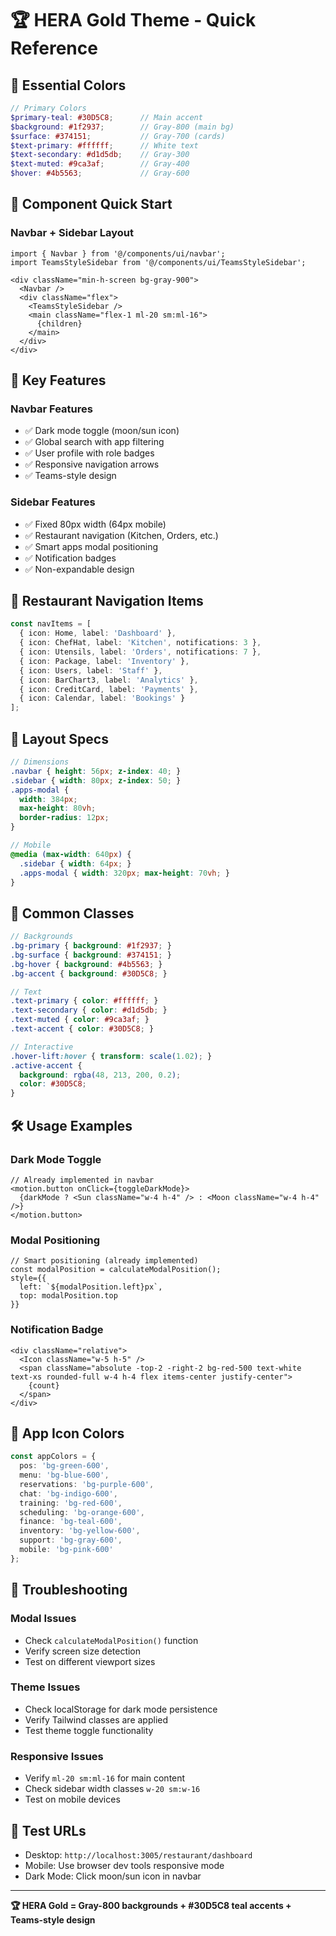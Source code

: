 # 🏆 HERA Gold Theme - Quick Reference

## 🎨 Essential Colors

```scss
// Primary Colors
$primary-teal: #30D5C8;      // Main accent
$background: #1f2937;        // Gray-800 (main bg)
$surface: #374151;           // Gray-700 (cards)
$text-primary: #ffffff;      // White text
$text-secondary: #d1d5db;    // Gray-300
$text-muted: #9ca3af;        // Gray-400
$hover: #4b5563;             // Gray-600
```

## 📱 Component Quick Start

### Navbar + Sidebar Layout
```tsx
import { Navbar } from '@/components/ui/navbar';
import TeamsStyleSidebar from '@/components/ui/TeamsStyleSidebar';

<div className="min-h-screen bg-gray-900">
  <Navbar />
  <div className="flex">
    <TeamsStyleSidebar />
    <main className="flex-1 ml-20 sm:ml-16">
      {children}
    </main>
  </div>
</div>
```

## 🚀 Key Features

### Navbar Features
- ✅ Dark mode toggle (moon/sun icon)
- ✅ Global search with app filtering
- ✅ User profile with role badges
- ✅ Responsive navigation arrows
- ✅ Teams-style design

### Sidebar Features
- ✅ Fixed 80px width (64px mobile)
- ✅ Restaurant navigation (Kitchen, Orders, etc.)
- ✅ Smart apps modal positioning
- ✅ Notification badges
- ✅ Non-expandable design

## 🎯 Restaurant Navigation Items

```typescript
const navItems = [
  { icon: Home, label: 'Dashboard' },
  { icon: ChefHat, label: 'Kitchen', notifications: 3 },
  { icon: Utensils, label: 'Orders', notifications: 7 },
  { icon: Package, label: 'Inventory' },
  { icon: Users, label: 'Staff' },
  { icon: BarChart3, label: 'Analytics' },
  { icon: CreditCard, label: 'Payments' },
  { icon: Calendar, label: 'Bookings' }
];
```

## 📐 Layout Specs

```scss
// Dimensions
.navbar { height: 56px; z-index: 40; }
.sidebar { width: 80px; z-index: 50; }
.apps-modal { 
  width: 384px; 
  max-height: 80vh;
  border-radius: 12px;
}

// Mobile
@media (max-width: 640px) {
  .sidebar { width: 64px; }
  .apps-modal { width: 320px; max-height: 70vh; }
}
```

## 🔧 Common Classes

```scss
// Backgrounds
.bg-primary { background: #1f2937; }
.bg-surface { background: #374151; }
.bg-hover { background: #4b5563; }
.bg-accent { background: #30D5C8; }

// Text
.text-primary { color: #ffffff; }
.text-secondary { color: #d1d5db; }
.text-muted { color: #9ca3af; }
.text-accent { color: #30D5C8; }

// Interactive
.hover-lift:hover { transform: scale(1.02); }
.active-accent { 
  background: rgba(48, 213, 200, 0.2);
  color: #30D5C8;
}
```

## 🛠️ Usage Examples

### Dark Mode Toggle
```tsx
// Already implemented in navbar
<motion.button onClick={toggleDarkMode}>
  {darkMode ? <Sun className="w-4 h-4" /> : <Moon className="w-4 h-4" />}
</motion.button>
```

### Modal Positioning
```tsx
// Smart positioning (already implemented)
const modalPosition = calculateModalPosition();
style={{
  left: `${modalPosition.left}px`,
  top: modalPosition.top
}}
```

### Notification Badge
```tsx
<div className="relative">
  <Icon className="w-5 h-5" />
  <span className="absolute -top-2 -right-2 bg-red-500 text-white text-xs rounded-full w-4 h-4 flex items-center justify-center">
    {count}
  </span>
</div>
```

## 🎨 App Icon Colors

```typescript
const appColors = {
  pos: 'bg-green-600',
  menu: 'bg-blue-600',
  reservations: 'bg-purple-600',
  chat: 'bg-indigo-600',
  training: 'bg-red-600',
  scheduling: 'bg-orange-600',
  finance: 'bg-teal-600',
  inventory: 'bg-yellow-600',
  support: 'bg-gray-600',
  mobile: 'bg-pink-600'
};
```

## 🔧 Troubleshooting

### Modal Issues
- Check `calculateModalPosition()` function
- Verify screen size detection
- Test on different viewport sizes

### Theme Issues
- Check localStorage for dark mode persistence
- Verify Tailwind classes are applied
- Test theme toggle functionality

### Responsive Issues
- Verify `ml-20 sm:ml-16` for main content
- Check sidebar width classes `w-20 sm:w-16`
- Test on mobile devices

## 📱 Test URLs
- Desktop: `http://localhost:3005/restaurant/dashboard`
- Mobile: Use browser dev tools responsive mode
- Dark Mode: Click moon/sun icon in navbar

---

**🏆 HERA Gold = Gray-800 backgrounds + #30D5C8 teal accents + Teams-style design**